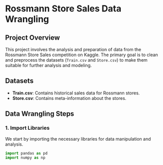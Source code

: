 # Rossmann Store Sales Data Wrangling

## Project Overview

This project involves the analysis and preparation of data from the Rossmann Store Sales competition on Kaggle. The primary goal is to clean and preprocess the datasets (`Train.csv` and `Store.csv`) to make them suitable for further analysis and modeling.

## Datasets

- **Train.csv**: Contains historical sales data for Rossmann stores.
- **Store.csv**: Contains meta-information about the stores.

## Data Wrangling Steps

### 1. Import Libraries

We start by importing the necessary libraries for data manipulation and analysis.

```python
import pandas as pd
import numpy as np
